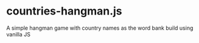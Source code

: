 # countries-hangman.js
A simple hangman game with country names as the word bank build using vanilla JS
